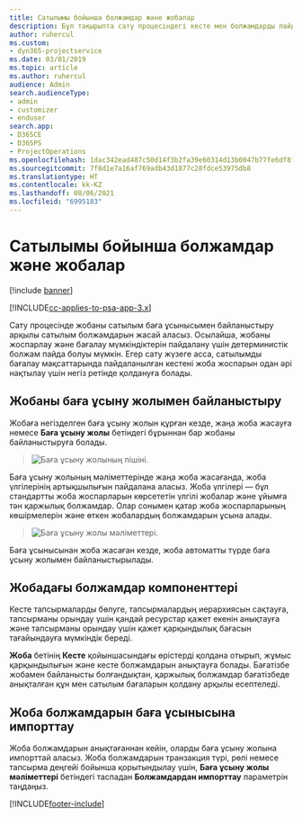 ```yaml
---
title: Сатылымы бойынша болжамдар және жобалар
description: Бұл тақырыпта сату процесіндегі кесте мен болжамдарды пайдалану жолы туралы ақпарат берілген.
author: ruhercul
ms.custom:
- dyn365-projectservice
ms.date: 03/01/2019
ms.topic: article
ms.author: ruhercul
audience: Admin
search.audienceType:
- admin
- customizer
- enduser
search.app:
- D365CE
- D365PS
- ProjectOperations
ms.openlocfilehash: 1dac342ead487c50d14f3b2fa39e60314d13b0047b77fe6df8f32dee29b09422
ms.sourcegitcommit: 7f8d1e7a16af769adb43d1877c28fdce53975db8
ms.translationtype: HT
ms.contentlocale: kk-KZ
ms.lasthandoff: 08/06/2021
ms.locfileid: "6995183"
---
```

# <a name="sales-estimates-and-projects"></a>Сатылымы бойынша болжамдар және жобалар

[!include [banner](../includes/psa-now-project-operations.md)]

[!INCLUDE[cc-applies-to-psa-app-3.x](../includes/cc-applies-to-psa-app-3x.md)]

Сату процесінде жобаны сатылым баға ұсынысымен байланыстыру арқылы сатылым болжамдарын жасай аласыз. Осылайша, жобаны жоспарлау және бағалау мүмкіндіктерін пайдалану үшін детерминистік болжам пайда болуы мүмкін. Егер сату жүзеге асса, сатылымды бағалау мақсаттарында пайдаланылған кестені жоба жоспарын одан әрі нақтылау үшін негіз ретінде қолдануға болады.

## <a name="linking-a-project-to-a-quote-line"></a>Жобаны баға ұсыну жолымен байланыстыру

Жобаға негізделген баға ұсыну жолын құрған кезде, жаңа жоба жасауға немесе **Баға ұсыну жолы** бетіндегі бұрыннан бар жобаны байланыстыруға болады. 

> ![Баға ұсыну жолының пішіні.](media/project-8.png)
 
Баға ұсыну жолының мәліметтерінде жаңа жоба жасағанда, жоба үлгілерінің артықшылығын пайдалана аласыз. Жоба үлгілері — бұл стандартты жоба жоспарларын көрсететін үлгілі жобалар және ұйымға тән қаржылық болжамдар. Олар сонымен қатар жоба жоспарларының көшірмелерін және өткен жобалардың болжамдарын ұсына алады.

> ![Баға ұсыну жолы мәліметтері.](media/project-9.png)
  
Баға ұсынысынан жоба жасаған кезде, жоба автоматты түрде баға ұсыну жолымен байланыстырылады.

## <a name="components-of-estimates-in-a-project"></a>Жобадағы болжамдар компоненттері

Кесте тапсырмаларды бөлуге, тапсырмалардың иерархиясын сақтауға, тапсырманы орындау үшін қандай ресурстар қажет екенін анықтауға және тапсырманы орындау үшін қажет қарқындылық бағасын тағайындауға мүмкіндік береді.

**Жоба** бетінің **Кесте** қойыншасындағы өрістерді қолдана отырып, жұмыс қарқындылығын және кесте болжамдарын анықтауға болады. Бағатізбе жобамен байланысты болғандықтан, қаржылық болжамдар бағатізбеде анықталған құн мен сатылым бағаларын қолдану арқылы есептеледі.

## <a name="importing-estimates-from-a-project-into-a-quote"></a>Жоба болжамдарын баға ұсынысына импорттау

Жоба болжамдарын анықтағаннан кейін, оларды баға ұсыну жолына импорттай аласыз. Жоба болжамдарын транзакция түрі, рөлі немесе тапсырма деңгейі бойынша қорытындылау үшін, **Баға ұсыну жолы мәліметтері** бетіндегі таспадан **Болжамдардан импорттау** параметрін таңдаңыз.


[!INCLUDE[footer-include](../includes/footer-banner.md)]